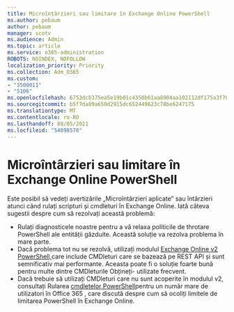 ```yaml
---
title: Microîntârzieri sau limitare în Exchange Online PowerShell
ms.author: pebaum
author: pebaum
manager: scotv
ms.audience: Admin
ms.topic: article
ms.service: o365-administration
ROBOTS: NOINDEX, NOFOLLOW
localization_priority: Priority
ms.collection: Adm_O365
ms.custom:
- "3500011"
- "5106"
ms.openlocfilehash: 6753dcb375ea5e19b01c4350b61aa8904aa102112df175a3f70281d18a634dbf
ms.sourcegitcommit: b5f7da89a650d2915dc652449623c78be6247175
ms.translationtype: MT
ms.contentlocale: ro-RO
ms.lasthandoff: 08/05/2021
ms.locfileid: "54098578"
---
```

# <a name="micro-delays-or-throttling-in-exchange-online-powershell"></a>Microîntârzieri sau limitare în Exchange Online PowerShell

Este posibil să vedeți avertizările „Microîntârzieri aplicate” sau întârzieri atunci când rulați scripturi și cmdleturi în Exchange Online. Iată câteva sugestii despre cum să rezolvați această problemă:

- Rulați diagnosticele noastre pentru a vă relaxa politicile de throtare PowerShell ale entității găzduite. Această soluție va rezolva problema în mare parte.
- Dacă problema tot nu se rezolvă, utilizați modulul [Exchange Online v2 PowerShell,](/powershell/exchange/exchange-online/exchange-online-powershell-v2/exchange-online-powershell-v2?view=exchange-ps&preserve-view=true)care include CMDleturi care se bazează pe REST API și sunt semnificativ mai performante. Aceasta poate fi o soluție foarte bună pentru multe dintre CMDleturile Obțineți- utilizate frecvent.
- Dacă trebuie să utilizați CMDleturi care nu sunt acoperite în modulul v2, consultați Rularea [cmdletelor PowerShell](https://techcommunity.microsoft.com/t5/exchange-team-blog/updated-running-powershell-cmdlets-for-large-numbers-of-users-in/ba-p/1000628#)pentru un număr mare de utilizatori în Office 365 , care discută despre cum să ocoliți limitele de limitarea PowerShell în Exchange Online.

